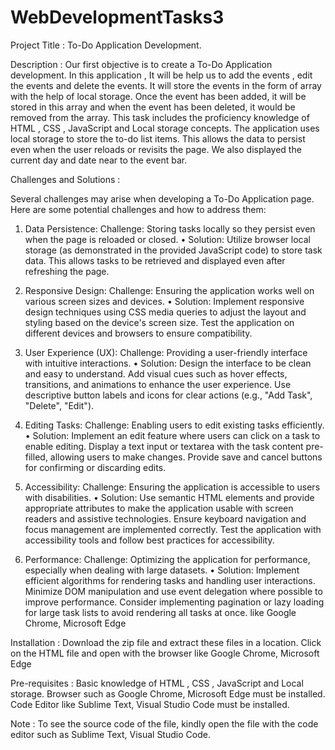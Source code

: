 # WebDevelopmentTasks3

Project Title :  To-Do Application Development.

Description :
	Our first objective is to create a To-Do Application development. In this application , It  will be help us to add the events , edit the events and delete the events. It will store the events in the form of array with the help of local storage.  Once the event has been added, it will be stored in this array and when the event has been deleted, it would be removed from the array. This task includes the proficiency knowledge of  HTML , CSS , JavaScript and Local storage concepts. The application uses local storage to store the to-do list items. This allows the data to persist even when the user reloads or revisits the page. We also displayed the current day and date near to the event bar. 
 
Challenges  and  Solutions :

Several challenges may arise when developing a To-Do Application page. Here are some potential challenges and how to address them:
1.	Data Persistence: Challenge: Storing tasks locally so they persist even when the page is reloaded or closed.
•	Solution: Utilize browser local storage (as demonstrated in the provided JavaScript code) to store task data. This allows tasks to be retrieved and displayed even after refreshing the page.

2.	Responsive Design: Challenge: Ensuring the application works well on various screen sizes and devices.
•	Solution: Implement responsive design techniques using CSS media queries to adjust the layout and styling based on the device's screen size. Test the application on different devices and browsers to ensure compatibility.
	
3.	User Experience (UX): Challenge: Providing a user-friendly interface with intuitive interactions.
•	Solution: Design the interface to be clean and easy to understand. Add visual cues such as hover effects, transitions, and animations to enhance the user experience. Use descriptive button labels and icons for clear actions (e.g., "Add Task", "Delete", "Edit").

4.	Editing Tasks: Challenge: Enabling users to edit existing tasks efficiently.
•	Solution: Implement an edit feature where users can click on a task to enable editing. Display a text input or textarea with the task content pre-filled, allowing users to make changes. Provide save and cancel buttons for confirming or discarding edits.
	
5.	Accessibility: Challenge: Ensuring the application is accessible to users with disabilities.
•	Solution: Use semantic HTML elements and provide appropriate attributes to make the application usable with screen readers and assistive technologies. Ensure keyboard navigation and focus management are implemented correctly. Test the application with accessibility tools and follow best practices for accessibility.
	
6.	Performance: Challenge: Optimizing the application for performance, especially when dealing with large datasets.
•	Solution: Implement efficient algorithms for rendering tasks and handling user interactions. Minimize DOM manipulation and use event delegation where possible to improve performance. Consider implementing pagination or lazy loading for large task lists to avoid rendering all tasks at once.
 like Google Chrome, Microsoft Edge

Installation :
	Download the zip file and extract these files in a location.
	Click on the HTML file and open with the browser like Google Chrome, Microsoft Edge

Pre-requisites :
	Basic knowledge of HTML , CSS , JavaScript and Local storage.
	Browser such as Google Chrome, Microsoft Edge must be installed.
	Code Editor like Sublime Text, Visual Studio Code must be installed.
 
Note : To see the source code of the file, kindly open the file with the code editor such as Sublime Text, Visual Studio Code.
